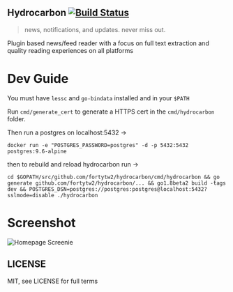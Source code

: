Hydrocarbon [![Build Status](https://travis-ci.org/fortytw2/hydrocarbon.svg?branch=master)](https://travis-ci.org/fortytw2/hydrocarbon)
---------------------------------------------------------------------------------------------------------------------

> news, notifications, and updates. never miss out.

Plugin based news/feed reader with a focus on full text extraction and quality reading experiences on all platforms


# Dev Guide

You must have `lessc` and `go-bindata` installed and in your `$PATH`

Run `cmd/generate_cert` to generate a HTTPS cert in the `cmd/hydrocarbon` folder.

Then run a postgres on localhost:5432 ->

```
docker run -e "POSTGRES_PASSWORD=postgres" -d -p 5432:5432 postgres:9.6-alpine
```

then to rebuild and reload hydrocarbon run ->

```
cd $GOPATH/src/github.com/fortytw2/hydrocarbon/cmd/hydrocarbon && go generate github.com/fortytw2/hydrocarbon/... && go1.8beta2 build -tags dev && POSTGRES_DSN=postgres://postgres:postgres@localhost:5432?sslmode=disable ./hydrocarbon
```

# Screenshot

![Homepage Screenie](http://imgur.com/Ojktdiq.png)

LICENSE
-------

MIT, see LICENSE for full terms
